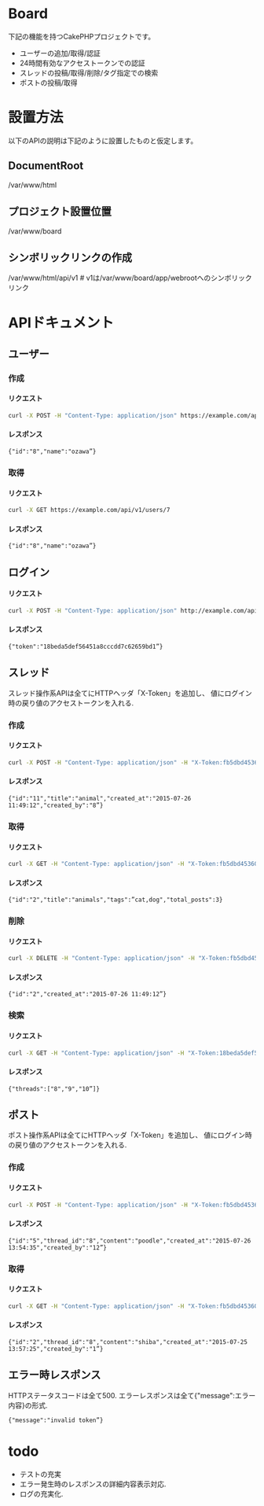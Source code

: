 # Board
下記の機能を持つCakePHPプロジェクトです。

* ユーザーの追加/取得/認証
* 24時間有効なアクセストークンでの認証
* スレッドの投稿/取得/削除/タグ指定での検索
* ポストの投稿/取得

# 設置方法
以下のAPIの説明は下記のように設置したものと仮定します。

## DocumentRoot
/var/www/html

## プロジェクト設置位置
/var/www/board 

## シンボリックリンクの作成
/var/www/html/api/v1 # v1は/var/www/board/app/webrootへのシンボリックリンク

# APIドキュメント

## ユーザー
### 作成

#### リクエスト
```bash
curl -X POST -H "Content-Type: application/json" https://example.com/api/v1/users -d '{"name":"ozawa","password":"qwerty","mail":"ozawa@example.com”}'
```

#### レスポンス
```
{"id":"8","name":"ozawa”}
```
### 取得
#### リクエスト

```bash
curl -X GET https://example.com/api/v1/users/7
```

#### レスポンス

```
{"id":"8","name":"ozawa”}
```

## ログイン
#### リクエスト

```bash
curl -X POST -H "Content-Type: application/json" http://example.com/api/v1/login -d '{"name":"ozawa","password":"qwerty”}'
```

#### レスポンス

```
{"token":"18beda5def56451a8cccdd7c62659bd1”}
```

## スレッド

スレッド操作系APIは全てにHTTPヘッダ「X-Token」を追加し、
値にログイン時の戻り値のアクセストークンを入れる.

### 作成
#### リクエスト

```bash
curl -X POST -H "Content-Type: application/json" -H "X-Token:fb5dbd45360746078228542187bb2475" http://example.com/api/v1/threads -d {"title":"animals","tags":["cat","dog"] }
```

#### レスポンス

```
{"id":"11","title":"animal","created_at":"2015-07-26 11:49:12","created_by":"8”}
```
### 取得
#### リクエスト

```bash
curl -X GET -H "Content-Type: application/json" -H "X-Token:fb5dbd45360746078228542187bb2475" http://example.com/api/v1/threads/2
```

#### レスポンス

```
{"id":"2","title":"animals","tags":”cat,dog","total_posts":3}
```

### 削除
#### リクエスト

```bash
curl -X DELETE -H "Content-Type: application/json" -H "X-Token:fb5dbd45360746078228542187bb2475" http://example.com/api/v1/threads/2
```

#### レスポンス

```
{"id":"2","created_at":"2015-07-26 11:49:12”}
```

### 検索
#### リクエスト

```bash
curl -X GET -H "Content-Type: application/json" -H "X-Token:18beda5def56451a8cccdd7c62659bd1" "http://example.com/api/v1/threads?tags=cat,dog”
```

#### レスポンス

```
{"threads":["8","9","10”]}
```

## ポスト

ポスト操作系APIは全てにHTTPヘッダ「X-Token」を追加し、
値にログイン時の戻り値のアクセストークンを入れる.

### 作成
#### リクエスト

```bash
curl -X POST -H "Content-Type: application/json" -H "X-Token:fb5dbd45360746078228542187bb2475" http://example.com/api/v1/threads/8/posts -d '{"content":"poodle”}'
```

#### レスポンス

```
{"id":"5","thread_id":"8","content":"poodle","created_at":"2015-07-26 13:54:35","created_by":"12”}
```

### 取得
#### リクエスト

```bash
curl -X GET -H "Content-Type: application/json" -H "X-Token:fb5dbd45360746078228542187bb2475" http://example.com/api/v1/threads/8/posts/2
```

#### レスポンス

```
{"id":"2","thread_id":"8","content":"shiba","created_at":"2015-07-25 13:57:25","created_by":"1”}
```

## エラー時レスポンス

HTTPステータスコードは全て500.
エラーレスポンスは全て{"message":エラー内容}の形式.

```
{"message":"invalid token”}
```

# todo
* テストの充実
* エラー発生時のレスポンスの詳細内容表示対応.
* ログの充実化.

